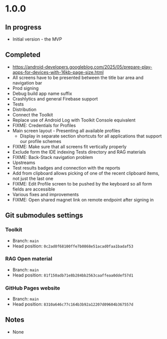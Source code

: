 # 1.0.0

## In progress

- Initial version - the MVP

## Completed

- https://android-developers.googleblog.com/2025/05/prepare-play-apps-for-devices-with-16kb-page-size.html
- All screens have to be presented between the title bar area and navigation bar
- Prod signing
- Debug build app name suffix
- Crashlytics and general Firebase support
- Tests
- Distribution
- Connect the Toolkit
- Replace use of Android Log with Toolkit Console equivalent
- FIXME: Credentials for Profiles
- Main screen layout - Presenting all available profiles
  - Display in separate section shortcuts for all applications that support our profile schemes
- FIXME: Make sure that all screens fit vertically properly
- Exclude form the IDE indexing Tests directory and RAG materials
- FIXME: Back-Stack navigation problem
- Upstreams
- Test results badges and connection with the reports
- Add from clipboard allows picking of one of the recent clipboard items, not just the last one
- FIXME: Edit Profile screen to be pushed by the keyboard so all form fields are accessible
- Various fixes and improvements
- FIXME: Open shared magnet link on remote endpoint after signing in

## Git submodules settings

### Toolkit

- Branch: `main`
- Head position: `0c2ad0f68100ffe7b0868e51acad0faa1badaf53`

### RAG Open material

- Branch: `main`
- Head position: `81f150adb71e8b284bb2563caaffeaa0ddef57d1`

### GitHub Pages website

- Branch: `main`
- Head position: `8310a646c77c164b3b92a12207d09604b367557d`

## Notes

- None


